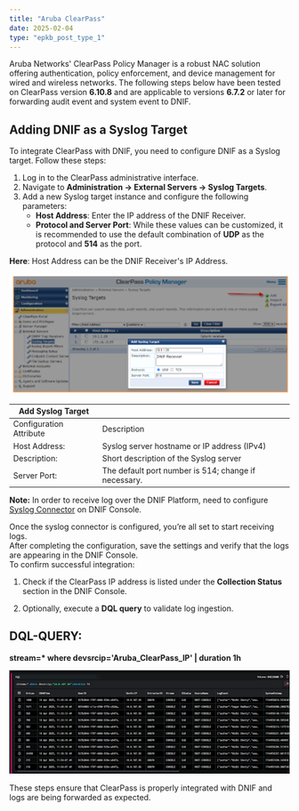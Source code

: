 ```yaml
---
title: "Aruba ClearPass"
date: 2025-02-04
type: "epkb_post_type_1"
---
```


Aruba Networks' ClearPass Policy Manager is a robust NAC solution offering authentication, policy enforcement, and device management for wired and wireless networks. The following steps below have been tested on ClearPass version **6.10.8** and are applicable to versions **6.7.2** or later for forwarding audit event and system event to DNIF.

## **Adding DNIF as a Syslog Target**

To integrate ClearPass with DNIF, you need to configure DNIF as a Syslog target. Follow these steps:

1. Log in to the ClearPass administrative interface.
3. Navigate to **Administration → External Servers → Syslog Targets**.
5. Add a new Syslog target instance and configure the following parameters:
    - **Host Address**: Enter the IP address of the DNIF Receiver. 
    - **Protocol and Server Port**: While these values can be customized, it is recommended to use the default combination of **UDP** as the protocol and **514** as the port.

**Here**: Host Address can be the DNIF Receiver's IP Address.

![](./images-Aruba%20ClearPass/Aruba-ClearPass-1.png)

| **Add Syslog Target** |  |
| --- | --- |
| Configuration Attribute | Description |
| Host Address: | Syslog server hostname or IP address (IPv4) |
| Description: | Short description of the Syslog server |
| Server Port: | The default port number is 514; change if necessary.    |

 **Note:** In order to receive log over the DNIF Platform, need to configure [Syslog Connector](https://dnif.it/kb/connectors/supported-connectors/syslog/) on DNIF Console.

Once the syslog connector is configured, you’re all set to start receiving logs.  
After completing the configuration, save the settings and verify that the logs are appearing in the DNIF Console.  
To confirm successful integration:

1. Check if the ClearPass IP address is listed under the **Collection Status** section in the DNIF Console.

3. Optionally, execute a **DQL query** to validate log ingestion.

## **DQL-QUERY:**

 **stream=\* where devsrcip='Aruba\_ClearPass\_IP' | duration 1h**

![](./images-Aruba%20ClearPass/Aruba-ClearPass-2.png)

These steps ensure that ClearPass is properly integrated with DNIF and logs are being forwarded as expected.
